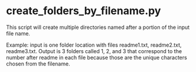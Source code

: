 # create_folders_by_filename.py
This script will create multiple directories named after a portion of the input file name.

Example: input is one folder location with files readme1.txt, readme2.txt, readme3.txt. Output is 3 folders called 1, 2, and 3 that correspond to the number after readme in each file because those are the unique characters chosen from the filename.
